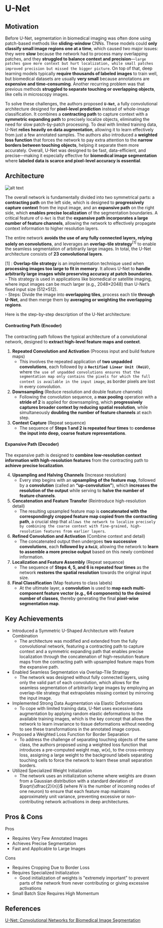 
# U-Net

## Motivation
Before U-Net, segmentation in biomedical imaging was often done using patch-based methods like **sliding-window** CNNs. These models could **only classify small image regions one at a time**, which caused two major issues: they were **slow** because the network had to process many overlapping patches, and they **struggled to balance context and precision**—`large patches gave more context but hurt localization, while small patches improved precision but missed the bigger picture`. On top of that, deep learning models typically **require thousands of labeled images** to train well, but biomedical datasets are usually **very small** because annotations are **expensive and time-consuming**. Another recurring problem was that previous methods **struggled to separate touching or overlapping objects**, like cells in microscopy images.

To solve these challenges, the authors proposed **`U-Net`**, a fully convolutional architecture designed for **pixel-level prediction** instead of whole-image classification. It combines a **contracting path** to capture context with a **symmetric expanding path** to precisely localize objects, eliminating the need for slow patch-by-patch processing. To deal with limited training data, U-Net **relies heavily on data augmentation**, allowing it to learn effectively from just a few annotated samples. The authors also introduced a **weighted loss function** that forces the network to pay extra attention to the **narrow borders between touching objects**, helping it separate them more accurately. Overall, U-Net was designed to be fast, data-efficient, and precise—making it especially effective for **biomedical image segmentation** where **labeled data is scarce and pixel-level accuracy is essential**.

## Architecture
![alt text](https://github.com/khchu93/NoteImage/blob/main/unet.png) <br>

The overall network is fundamentally divided into two symmetrical parts: a **contracting path** on the left side, which is designed to **progressively capture context** from the input image, and an **expansive path** on the right side, which **enables precise localization** of the segmentation boundaries. A critical feature of `U-Net` is that the **expansive path incorporates a large number of feature channels**, allowing the network to effectively propagate context information to higher resolution layers. 

The entire network **avoids the use of any fully connected layers, relying solely on convolutions**, and leverages an **overlap-tile strategy**<sup>[1]</sup> to enable the seamless segmentation of arbitrarily large images. In total, the U-Net architecture consists of **23 convolutional layers**.

[1] : **Overlap-tile strategy** is an implementation technique used when **processing images too large to fit in memory**. It allows U-Net to **handle arbitrarily large images while preserving accuracy at patch boundaries**.<br>
    - This strategy is used in applications like biomedical or satellite imaging, where input images can be much larger (e.g., 2048×2048) than U-Net’s fixed input size (512×512).<br>
    - Steps: Divide the image into **overlapping tiles**, process each tile **through U-Net**, and then merge them by **averaging or weighting the overlapping regions**.<br>
    
Here is the step-by-step description of the U-Net architecture:
#### Contracting Path (Encoder)
The contracting path follows the typical architecture of a convolutional network, designed to **extract high-level feature maps and context**.
1. **Repeated Convolution and Activation** (Process input and build feature maps)<br>
    - This involves the repeated application of **two unpadded convolutions**, each followed by a **`Rectified Linear Unit (ReLU)`**, where `the use of unpadded convolutions ensures that the segmentation map only contains the pixels for which the full context is available in the input image`, as border pixels are lost in every convolution.
2. **Downsampling** (Reduce resolution and double feature channels)<br>
    - Following the convolution sequence, a  **max pooling** operation with a **stride of 2** is applied for downsampling, which **progressively captures broader context by reducing spatial resolution**, while simultaneously **doubling the number of feature channels** at each step.
3. **Context Capture** (Repeat sequence)<br>
    - The sequence of **Steps 1 and 2 is repeated four times** to **condense the input into deep, coarse feature representations**.

#### Expansive Path (Decoder)
The expansive path is designed to **combine low-resolution context information with high-resolution features** from the contracting path to **achieve precise localization**.

4. **Upsampling and Halving Channels** (Increase resolution)<br>
    - Every step begins with an **upsampling of the feature map**, followed by a **convolution** (called an **“up-convolution”**), which **increases the resolution of the output** while serving to **halve the number of feature channels**.
5. **Concatenation and Feature Transfer** (Reintroduce high-resolution detail)<br>
    - The resulting upsampled feature map is **concatenated with the correspondingly cropped feature map copied from the contracting path**, a crucial step that `allows the network to localize precisely by combining the coarse context with fine-grained, high-resolution features from earlier layers`.
6. **Refined Convolution and Activation** (Combine context and detail)<br>
    - The concatenated output then undergoes **two successive convolutions**, each **followed by a `ReLU`**, allowing the network to **learn to assemble a more precise output** based on this newly combined information.
7. **Localization and Feature Assembly** (Repeat sequence)<br>
    -  The sequence of **Steps 4, 5, and 6 is repeated four times** as the network **restores the spatial resolution** towards the original input size.
8. **Final Classification** (Map features to class labels)<br>
    - At the ultimate layer, a  **convolution** is used to **map each multi-component feature vector (e.g., 64 components) to the desired number of classes**, thereby generating the final **pixel-wise segmentation map**.

## Key Achievements
- Introduced a Symmetric U-Shaped Architecture with Feature Combination
  - The architecture was modified and extended from the fully convolutional network, featuring a contracting path to capture context and a symmetric expanding path that enables precise localization through the concatenation of high-resolution feature maps from the contracting path with upsampled feature maps from the expansive path.
- Enabled Seamless Segmentation via Overlap-Tile Strategy
  - The network was designed without fully connected layers, using only the valid part of each convolution, which allows for the seamless segmentation of arbitrarily large images by employing an overlap-tile strategy that extrapolates missing context by mirroring the input image.
- Implemented Strong Data Augmentation via Elastic Deformations
  - To cope with limited training data, U-Net uses excessive data augmentation by applying random elastic deformations to the available training images, which is the key concept that allows the network to learn invariance to tissue deformations without needing to see these transformations in the annotated image corpus.
- Proposed a Weighted Loss Function for Border Separation
  - To address the challenge of separating touching objects of the same class, the authors proposed using a weighted loss function that introduces a pre-computed weight map, $w(x)$, to the cross-entropy loss, assigning a large weight to the background labels separating touching cells to force the network to learn these small separation borders.
- Utilized Specialized Weight Initialization
  - The network uses an initialization scheme where weights are drawn from a Gaussian distribution with a standard deviation of $\sqrt{\dfrac{2}{n}}$ (where $N$ is the number of incoming nodes of one neuron) to ensure that each feature map maintains approximately unit variance, preventing excessive or non-contributing network activations in deep architectures.

## Pros & Cons

Pros
- Requires Very Few Annotated Images
- Achieves Precise Segmentation
- Fast and Applicable to Large Images
  
Cons
- Requires Cropping Due to Border Loss
- Requires Specialized Initialization
  - Good initialization of weights is "extremely important" to prevent parts of the network from never contributing or giving excessive activations
- Small Batch Size Requires High Momentum

<!--
## Implementation
- Framework: 
- Dataset: 
- Colab Notebook: [link]()

## Results
Training

Validation

Examples:
-->

## References
[U-Net: Convolutional Networks for Biomedical Image Segmentation](https://arxiv.org/pdf/1505.04597)
